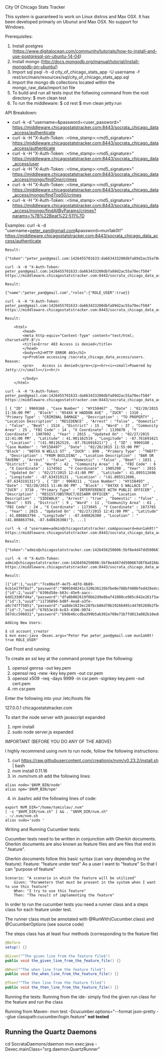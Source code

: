 City Of Chicago Stats Tracker

This system is guaranteed to work on Linux distros and Max OSX. It has been developed primarly on Ubunut and Max OSX. No support for Windows.

Prerequisites:

  1. Install postgres (https://www.digitalocean.com/community/tutorials/how-to-install-and-use-postgresql-on-ubuntu-14-04)
  2. Install mongo (http://docs.mongodb.org/manual/tutorial/install-mongodb-on-ubuntu/)
  3. Import sql
            psql -h <hostname> -d city_of_chicago_stats_app -U username -f rest/src/main/resources/sql/city_of_chicago_stats_app.sql
  4. Import the mongo db collections located within the mongo_raw_data/import.txt file
  5. To build and run all tests input the follwoing command from the root directory:
            $ mvn clean test
  6. To run the middleware:
            $ cd rest
            $ mvn clean jetty:run

API Breakdown:

  * curl -k -d "username=<useremail>&password=<user_password>" https://middleware.chicagostatstracker.com:8443/socrata_chicago_data_access/authenticate
  * curl -k -H "X-Auth-Token: <useremail>:<time_stamp>:<md5_signature>" https://middleware.chicagostatstracker.com:8443/socrata_chicago_data_access/authenticate
  * curl -k -H "X-Auth-Token: <useremail>:<time_stamp>:<md5_signature>" https://middleware.chicagostatstracker.com:8443/socrata_chicago_data_access/user
  * curl -k -H "X-Auth-Token: <useremail>:<time_stamp>:<md5_signature>" https://middleware.chicagostatstracker.com:8443/socrata_chicago_data_access/mongo/findOne/crimes
  * curl -k -H "X-Auth-Token: <useremail>:<time_stamp>:<md5_signature>" https://middleware.chicagostatstracker.com:8443/socrata_chicago_data_access/mongo/findTop50/crimes
  * curl -k -H "X-Auth-Token: <useremail>:<time_stamp>:<md5_signature>" https://middleware.chicagostatstracker.com:8443/socrata_chicago_data_access/mongo/findAllByParams/crimes?params=%7B%22Beat%22:511%7D
  
Examples:
    curl -k -d "username=peter_pan@gmail.com&password=mun1ak0t!" https://middleware.chicagostatstracker.com:8443/socrata_chicago_data_access/authenticate

    Result:

    {"token":"peter_pan@gmail.com:1426455701633:da663433200dbfa89d2ac55a70ecf504"}

    curl -k -H "X-Auth-Token: peter_pan@gmail.com:1426455701633:da663433200dbfa89d2ac55a70ecf504" https://middleware.chicagostatstracker.com:8443/socrata_chicago_data_access/authenticate

    Result:

    {"name":"peter_pan@gmail.com","roles":{"ROLE_USER":true}}

    curl -k -H "X-Auth-Token: peter_pan@gmail.com:1426455701633:da663433200dbfa89d2ac55a70ecf504" https://middleware.chicagostatstracker.com:8443/socrata_chicago_data_access/users

    Result:

        <html>
            <head>
            <meta http-equiv="Content-Type" content="text/html; charset=UTF-8"/>
            <title>Error 403 Access is denied</title>
            </head>
            <body><h2>HTTP ERROR 403</h2>
            <p>Problem accessing /socrata_chicago_data_access/users. Reason:
            <pre>    Access is denied</pre></p><hr><i><small>Powered by Jetty://</small></i><hr/>

            </body>
        </html>

    curl -k -H "X-Auth-Token: peter_pan@gmail.com:1426455701633:da663433200dbfa89d2ac55a70ecf504" https://middleware.chicagostatstracker.com:8443/socrata_chicago_data_access/mongo/findTop50/crimes

    [ { "ID" : 9969168 , "Case Number" : "HY158467" , "Date" : "02/20/2015 11:56:00 PM" , "Block" : "054XX W HADDON AVE" , "IUCR" : 1310 , "Primary Type" : "CRIMINAL DAMAGE" , "Description" : "TO PROPERTY" , "Location Description" : "RESIDENCE" , "Arrest" : "false" , "Domestic" : "false" , "Beat" : 1524 , "District" : 15 , "Ward" : 37 , "Community Area" : 25 , "FBI Code" : 14 , "X Coordinate" : 1139870 , "Y Coordinate" : 1907092 , "Year" : 2015 , "Updated On" : "02/27/2015 12:41:00 PM" , "Latitude" : 41.901162519 , "Longitude" : -87.761691621 , "Location" : "(41.901162519, -87.761691621)"} , { "ID" : 9969180 , "Case Number" : "HY158497" , "Date" : "02/20/2015 11:55:00 PM" , "Block" : "007XX N WELLS ST" , "IUCR" : 890 , "Primary Type" : "THEFT" , "Description" : "FROM BUILDING" , "Location Description" : "BAR OR TAVERN" , "Arrest" : "false" , "Domestic" : "false" , "Beat" : 1831 , "District" : 18 , "Ward" : 42 , "Community Area" : 8 , "FBI Code" : 6 , "X Coordinate" : 1174562 , "Y Coordinate" : 1905290 , "Year" : 2015 , "Updated On" : "02/27/2015 12:41:00 PM" , "Latitude" : 41.895512696 , "Longitude" : -87.634319131 , "Location" : "(41.895512696, -87.634319131)"} , { "ID" : 9969211 , "Case Number" : "HY158493" , "Date" : "02/20/2015 11:46:00 PM" , "Block" : "047XX S WALLACE ST" , "IUCR" : 3710 , "Primary Type" : "INTERFERENCE WITH PUBLIC OFFICER" , "Description" : "RESIST/OBSTRUCT/DISARM OFFICER" , "Location Description" : "SIDEWALK" , "Arrest" : "true" , "Domestic" : "false" , "Beat" : 935 , "District" : 9 , "Ward" : 11 , "Community Area" : 61 , "FBI Code" : 24 , "X Coordinate" : 1173045 , "Y Coordinate" : 1873701 , "Year" : 2015 , "Updated On" : "02/27/2015 12:41:00 PM" , "Latitude" : 41.808863794 , "Longitude" : -87.640826308 , "Location" : "(41.808863794, -87.640826308)"}, ...]
  
    curl -k -d "username=admin@chicagostatstracker.com&password=mun1ak0t!" https://middleware.chicagostatstracker.com:8443/socrata_chicago_data_access/authenticate

    Result:
  
    {"token":"admin@chicagostatstracker.com:1426456250606:5bf8e4d47dd500667d8f8a8166ac4f41"}

    curl -k -H "X-Auth-Token: admin@chicagostatstracker.com:1426456250606:5bf8e4d47dd500667d8f8a8166ac4f41" https://middleware.chicagostatstracker.com:8443/socrata_chicago_data_access/users

    Result:

    [{"id":1,"uuid":"7ce06e3f-4e75-4d7d-8b89-6cb1e279f8a7","password":"9005848241c320b36126bfbe0e788bf480bfed428e4cacb94788935b0e5fa63a24ae4dc1d9a49b6d","first_name":"root","last_name":"user","email":"admin@chicagostatstracker.com","enabled":true,"created_date":1423705217273},{"id":2,"uuid":"6396d58e-b83c-45e9-aacc-6dd133d6fd4a","password":"dfa0b002619f0bb2d9e8baf41008ce985c842e261f3a47d3ed90b09759e6b034c11a35df09ef85ea","first_name":"Tom","last_name":"Mitic","email":"tomislavmitic2012@u.northwestern.edu","enabled":true,"created_date":1424662168762},{"id":3,"uuid":"1173689d-bd0f-4ea8-a3fe-a0c747f75051","password":"aa8de1823ec287bcb86d70b19266495cd4785269b2fb4c519a3591530bd2bbcb2227b6886c30ad75","first_name":"Miffles","last_name":"McGoo","email":"miffles@gmail.com","enabled":true,"created_date":1426450171970},{"id":7,"uuid":"67653e10-bc83-4306-9074-567dcc596031","password":"b9db46ccdba399b5ab301e708e71b7fd013a082b10edde755503069a701b5f623abbeecc1cabe9b4","first_name":"Peter","last_name":"Pan","email":"peter_pan@gmail.com","enabled":true,"created_date":1426451816847}]

    Adding New Users:

    $ cd account_creator
    $ mvn exec:java -Dexec.args="Peter Pan peter_pan@gmail.com mun1ak0t! true ROLE_USER"

Get Front end running:

To create an ssl key at the command prompt type the following:

  1. openssl genrsa -out key.pem
  2. openssl req -new -key key.pem -out csr.pem
  3. openssl x509 -req -days 9999 -in csr.pem -signkey key.pem -out cert.pem
  4. rm csr.pem

Enter the following into your /etc/hosts file

  127.0.0.1 chicagostatstracker.com

To start the node server with javascript expanded

  1. npm install
  2. sudo node server.js expanded

IMPORTANT (BEFORE YOU DO ANY OF THE ABOVE)

I highly recommend using nvm to run node, follow the following instructions:

  1. curl https://raw.githubusercontent.com/creationix/nvm/v0.23.2/install.sh | bash
  2. nvm install 0.11.16
  3. in .nvm/nvm.sh add the following lines:

	alias node='$NVM_BIN/node'  
	alias npm='$NVM_BIN/npm'  

  4. in .bashrc add the following lines of code:

	export NVM_DIR="/home/tomislav/.nvm"  
	[ -s "$NVM_DIR/nvm.sh" ] && . "$NVM_DIR/nvm.sh"  
	. ~/.nvm/nvm.sh  
	alias sudo='sudo '


Writing and Running Cucumber tests:

Cucumber tests need to be written in conjunction with Gherkin documents. Gherkin documents are
also known as feature files and are files that end in ".feature".

Gherkin documents follow this basic syntax (can vary depending on the feature):
Feature: "feature under test"
    As a user
    I want to "feature"
    So that I can "purpose of feature"

    Scenario: "A scenario in which the feature will be utilized"
        Given: "Parameters that must be present in the system when I want to use this feature"
        When: "I try to use this feature"
        Then: "The result of implementing the feature"

In order to run the cucumber tests you need a runner class and a steps class for each feature under test.

The runner class must be annotated with @RunWith(Cucumber.class) and @CucumberOptions (see source code)

The steps class has at least four methods (corresponding to the feature file)

```java
@Before
setup() {}

@Given("^The given line from the feature file$")
public void the_given_line_from_the_feature_file() {}

@When("^The when line from the feature file$")
public void the_when_line_from_the_feature_file() {}

@Then("^The then line from the feature file$")
public void the_then_line_from_the_feature_file() {}
```

Running the tests:
Running from the ide- simply find the given run class for the feature and run the class

Running from Maven- mvn test -Dcucumber.options="--format json-pretty --glue classpath:cucumber/login.feature" **not tested**

## Running the Quartz Daemons ##
cd SocrataDaemons/daemon
mvn exec:java -Dexec.mainClass="org.daemon.QuartzRunner"
